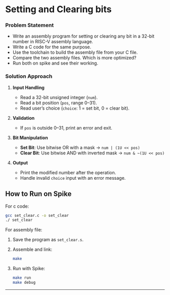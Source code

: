 # Setting and Clearing bits

### Problem Statement

* Write an assembly program for setting or clearing any bit in a 32-bit number in RISC-V assembly language.
* Write a C code for the same purpose.
* Use the toolchain to build the assembly file from your C file. 
* Compare the two assembly files. Which is more optimized? 
* Run both on spike and see their working.

###  Solution Approach

1. **Input Handling**

   * Read a 32-bit unsigned integer (`num`).
   * Read a bit position (`pos`, range 0–31).
   * Read user’s choice (`choice`: 1 = set bit, 0 = clear bit).

2. **Validation**

   * If `pos` is outside 0–31, print an error and exit.

3. **Bit Manipulation**

   * **Set Bit**: Use bitwise OR with a mask → `num | (1U << pos)`
   * **Clear Bit**: Use bitwise AND with inverted mask → `num & ~(1U << pos)`

4. **Output**

   * Print the modified number after the operation.
   * Handle invalid `choice` input with an error message.

##  How to Run on Spike

For c code:

```bash
gcc set_clear.c -o set_clear
./ set_clear
```

For assembly file: 

1. Save the program as `set_clear.s`.
2. Assemble and link:

   ```bash
   make
   ```
3. Run with Spike:

   ```bash
   make run 
   make debug
   ```


---


